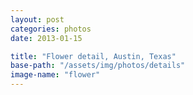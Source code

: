 ```yaml
---
layout: post
categories: photos
date: 2013-01-15

title: "Flower detail, Austin, Texas"
base-path: "/assets/img/photos/details"
image-name: "flower"
---
```

